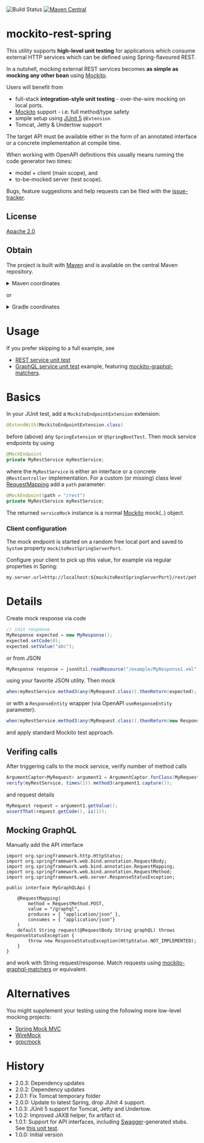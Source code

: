 ![Build Status](https://github.com/skjolber/mockito-rest-spring/actions/workflows/maven.yml/badge.svg) 
[![Maven Central](https://img.shields.io/maven-central/v/com.github.skjolber.mockito-rest-spring/core.svg)](https://mvnrepository.com/artifact/com.github.skjolber.mockito-rest-spring)

# mockito-rest-spring
This utility supports __high-level unit testing__ for applications which consume external HTTP services which can be defined using Spring-flavoured REST. 

In a nutshell, mocking external REST services becomes __as simple as mocking any other bean__ using [Mockito].

Users will benefit from

  * full-stack __integration-style unit testing__ - over-the-wire mocking on local ports. 
  * [Mockito] support - i.e. full method/type safety
  * simple setup using [JUnit 5](junit5) `@Extension`
  * Tomcat, Jetty & Undertow support

The target API must be available either in the form of an annotated interface or a concrete implementation at compile time. 

When working with OpenAPI definitions this usually means running the code generator two times:

 * model + client (main scope), and
 * to-be-mocked server (test scope).

Bugs, feature suggestions and help requests can be filed with the [issue-tracker].

## License
[Apache 2.0]

## Obtain
The project is built with [Maven] and is available on the central Maven repository. 

<details>
  <summary>Maven coordinates</summary>

Add the property
```xml
<mockito-rest-spring.version>2.0.x</mockito-rest-spring.version>
```

then add for Tomcat

```xml
<dependency>
    <groupId>com.github.skjolber.mockito-rest-spring</groupId>
    <artifactId>junit5-tomcat</artifactId>
    <version>${mockito-rest-spring.version}</version>
    <scope>test</scope>
</dependency>
```
or Undertow

```xml
<dependency>
    <groupId>com.github.skjolber.mockito-rest-spring</groupId>
    <artifactId>junit5-undertow</artifactId>
    <version>${mockito-rest-spring.version}</version>
    <scope>test</scope>
</dependency>
```

or Jetty

```xml
<dependency>
    <groupId>com.github.skjolber.mockito-rest-spring</groupId>
    <artifactId>junit5-jetty</artifactId>
    <version>${mockito-rest-spring.version}</version>
    <scope>test</scope>
</dependency>
```

</details>

or

<details>
  <summary>Gradle coordinates</summary>

For

```groovy
ext {
  mockitoRestSpringVersion = '2.0.x'
}
```

add for Tomcat

```groovy
api("com.github.skjolber.mockito-rest-spring:junit5-tomcat:${mockitoRestSpringVersion}")
```

or Undertow,

```groovy
api("com.github.skjolber.mockito-rest-spring:junit5-undertow:${mockitoRestSpringVersion}")
```


or Jetty

```groovy
api("com.github.skjolber.mockito-rest-spring:junit5-jetty:${mockitoRestSpringVersion}")
```
</details>

# Usage
If you prefer skipping to a full example, see 

 * [REST service unit test](examples/demo/src/test/java/com/example/demo/DemoApplication1Test.java)
 * [GraphQL service unit test](examples/graphql-demo/src/test/java/com/example/demo/GraphQLTest.java) example, featuring [mockito-graphql-matchers](https://github.com/skjolber/mockito-graphql-matchers).

# Basics
In your JUnit test, add a `MockitoEndpointExtension` extension:

```java
@ExtendWith(MockitoEndpointExtension.class)
```

before (above) any `SpringExtension` or `@SpringBootTest`. Then mock service endpoints by using

```java
@MockEndpoint
private MyRestService myRestService;
```

where the `MyRestService` is either an interface or a concrete `@RestController` implementation. For a custom (or missing) class level [RequestMapping] add a `path` parameter:

```java
@MockEndpoint(path = "/rest")
private MyRestService myRestService;
```

The returned `serviceMock` instance is a normal [Mockito] mock(..) object. 

### Client configuration
The mock endpoint is started on a random free local port and saved to  `System` property `mockitoRestSpringServerPort`. 

Configure your client to pick up this value, for example via regular properties in Spring:

```
my.server.url=http://localhost:${mockitoRestSpringServerPort}/rest/pet
```

# Details
Create mock response via code

```java
// init response
MyResponse expected = new MyResponse();
expected.setCode(0);
expected.setValue("abc");
```

or from JSON

```java
MyResponse response = jsonUtil.readResource("/example/MyResponse1.xml", MyResponse.class);
```

using your favorite JSON utility. Then mock

```java
when(myRestService.method3(any(MyRequest.class)).thenReturn(expected);
```

or with a `ResponseEntity` wrapper (via OpenAPI `useResponseEntity` parameter):

```java
when(myRestService.method3(any(MyRequest.class)).thenReturn(new ResponseEntity<>(expected, HttpStatus.OK));
```

and apply standard Mockito test approach. 

## Verifing calls
After triggering calls to the mock service, verify number of method calls

```java
ArgumentCaptor<MyRequest> argument1 = ArgumentCaptor.forClass(MyRequest.class);
verify(myRestService, times(1)).method3(argument1.capture());
```

and request details

```java
MyRequest request = argument1.getValue();
assertThat(request.getCode(), is(1));
```

## Mocking GraphQL
Manually add the API interface

```
import org.springframework.http.HttpStatus;
import org.springframework.web.bind.annotation.RequestBody;
import org.springframework.web.bind.annotation.RequestMapping;
import org.springframework.web.bind.annotation.RequestMethod;
import org.springframework.web.server.ResponseStatusException;

public interface MyGraphQLApi {

    @RequestMapping(
        method = RequestMethod.POST,
        value = "/graphql",
        produces = { "application/json" },
        consumes = { "application/json"}
    )
    default String request(@RequestBody String graphQL) throws ResponseStatusException {
    	throw new ResponseStatusException(HttpStatus.NOT_IMPLEMENTED);
    }
}
```

and work with String request/response. Match requests using [mockito-graphql-matchers](https://github.com/skjolber/mockito-graphql-matchers) or equivalent.

# Alternatives
You might supplement your testing using the following more low-level mocking projects: 

   * [Spring Mock MVC]
   * [WireMock]
   * [grpcmock]

# History

 - 2.0.3: Dependency updates
 - 2.0.2: Dependency updates
 - 2.0.1: Fix Tomcat temporary folder 
 - 2.0.0: Update to latest Spring, drop JUnit 4 support.
 - 1.0.3: JUnit 5 support for Tomcat, Jetty and Undertow.
 - 1.0.2: Improved JAXB helper, fix artifact id. 
 - 1.0.1: Support for API interfaces, including [Swagger]-generated stubs. See [this unit test](src/test/java/com/github/skjolber/mockito/rest/spring/RestServiceRuleInterfaceTest.java).
 - 1.0.0: Initial version

[Apache 2.0]:          	http://www.apache.org/licenses/LICENSE-2.0.html
[issue-tracker]:       	https://github.com/skjolber/mockito-rest-spring/issues
[Maven]:                http://maven.apache.org/
[WireMock]:             http://wiremock.org/
[Spring Mock MVC]:      https://docs.spring.io/spring-framework/reference/testing/spring-mvc-test-framework.html
[Swagger]:				          https://github.com/swagger-api/swagger-codegen
[Mockito]:				          https://github.com/mockito/mockito
[RequestMapping]:		     https://docs.spring.io/spring-framework/docs/current/javadoc-api/org/springframework/web/bind/annotation/RequestMapping.html
[grpcmock]:             https://github.com/Fadelis/grpcmock
